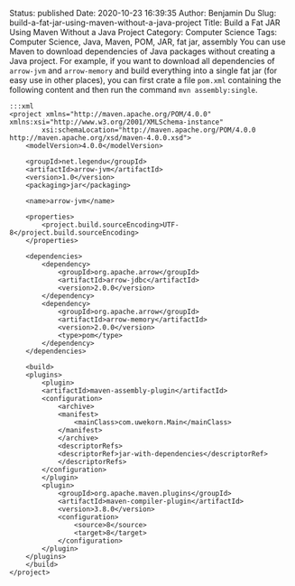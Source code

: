Status: published
Date: 2020-10-23 16:39:35
Author: Benjamin Du
Slug: build-a-fat-jar-using-maven-without-a-java-project
Title: Build a Fat JAR Using Maven Without a Java Project
Category: Computer Science
Tags: Computer Science, Java, Maven, POM, JAR, fat jar, assembly
You can use Maven to download dependencies of Java packages without creating a Java project.
For example,
if you want to download all dependencies of `arrow-jvm` and `arrow-memory` 
and build everything into a single fat jar (for easy use in other places),
you can first crate a file `pom.xml` containing the following content
and then run the command `mvn assembly:single`.

    :::xml
    <project xmlns="http://maven.apache.org/POM/4.0.0" xmlns:xsi="http://www.w3.org/2001/XMLSchema-instance"
            xsi:schemaLocation="http://maven.apache.org/POM/4.0.0 http://maven.apache.org/xsd/maven-4.0.0.xsd">
        <modelVersion>4.0.0</modelVersion>

        <groupId>net.legendu</groupId>
        <artifactId>arrow-jvm</artifactId>
        <version>1.0</version>
        <packaging>jar</packaging>

        <name>arrow-jvm</name>

        <properties>
            <project.build.sourceEncoding>UTF-8</project.build.sourceEncoding>
        </properties>

        <dependencies>
            <dependency>
                <groupId>org.apache.arrow</groupId>
                <artifactId>arrow-jdbc</artifactId>
                <version>2.0.0</version>
            </dependency>
            <dependency>
                <groupId>org.apache.arrow</groupId>
                <artifactId>arrow-memory</artifactId>
                <version>2.0.0</version>
                <type>pom</type>
            </dependency>
        </dependencies>
        
        <build>
        <plugins>
            <plugin>
            <artifactId>maven-assembly-plugin</artifactId>
            <configuration>
                <archive>
                <manifest>
                    <mainClass>com.uwekorn.Main</mainClass>
                </manifest>
                </archive>
                <descriptorRefs>
                <descriptorRef>jar-with-dependencies</descriptorRef>
                </descriptorRefs>
            </configuration>
            </plugin>
            <plugin>
                <groupId>org.apache.maven.plugins</groupId>
                <artifactId>maven-compiler-plugin</artifactId>
                <version>3.8.0</version>
                <configuration>
                    <source>8</source>
                    <target>8</target>
                </configuration>
            </plugin>
        </plugins>
        </build>
    </project>